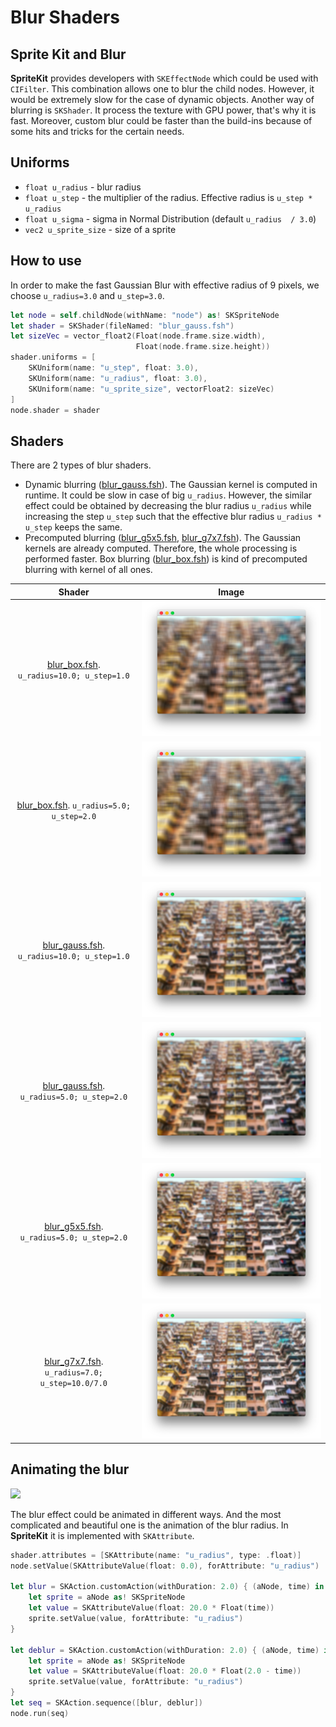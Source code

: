 # Blur Shaders

## Sprite Kit and Blur
**SpriteKit** provides developers with `SKEffectNode` which could be used with `CIFilter`. This combination allows one to blur the child nodes. However, it would be extremely slow for the case of dynamic objects. 
Another way of blurring is `SKShader`. It process the texture with GPU power, that's why it is fast. Moreover, custom blur could be faster than the build-ins because of some hits and tricks for the certain needs.

## Uniforms
 
- `float u_radius` - blur radius
- `float u_step` - the multiplier of the radius. Effective radius is `u_step * u_radius`
- `float u_sigma` - sigma in Normal Distribution (default `u_radius  / 3.0`)
- `vec2 u_sprite_size` - size of a sprite

## How to use
In order to make the fast Gaussian Blur with effective radius of 9 pixels, we choose `u_radius=3.0` and `u_step=3.0`.

```swift
let node = self.childNode(withName: "node") as! SKSpriteNode
let shader = SKShader(fileNamed: "blur_gauss.fsh")
let sizeVec = vector_float2(Float(node.frame.size.width),
                            Float(node.frame.size.height))
shader.uniforms = [
    SKUniform(name: "u_step", float: 3.0),
    SKUniform(name: "u_radius", float: 3.0),
    SKUniform(name: "u_sprite_size", vectorFloat2: sizeVec)
]
node.shader = shader
```

## Shaders

There are 2 types of blur shaders. 

- Dynamic blurring ([blur_gauss.fsh][blur_gauss]). The Gaussian kernel is computed in runtime. It could be slow in case of big `u_radius`. However, the similar effect could be obtained by decreasing the blur radius  `u_radius` while increasing the step `u_step` such that the effective blur radius `u_radius * u_step` keeps the same.
- Precomputed blurring ([blur_g5x5.fsh][blur_g5x5], [blur_g7x7.fsh][blur_g7x7]). The Gaussian kernels are already computed. Therefore, the whole processing is performed faster. Box blurring ([blur_box.fsh][blur_box]) is kind of precomputed blurring with kernel of all ones. 


| Shader | Image  |
|:------:|:------:|
|[blur_box.fsh][blur_box]. `u_radius=10.0; u_step=1.0`|![](src/box_10.png)|
|[blur_box.fsh][blur_box]. `u_radius=5.0; u_step=2.0`|![](src/box_5_st2.png)|
|[blur_gauss.fsh][blur_gauss]. `u_radius=10.0; u_step=1.0`|![](src/gauss_10.png)|
|[blur_gauss.fsh][blur_gauss]. `u_radius=5.0; u_step=2.0`|![](src/gauss_5_st2.png)|
|[blur_g5x5.fsh][blur_g5x5]. `u_radius=5.0; u_step=2.0`|![](src/g5x5_st2.png)|
|[blur_g7x7.fsh][blur_g7x7]. `u_radius=7.0; u_step=10.0/7.0`|![](src/g7x7_st1.4.png)|



## Animating the blur

![](src/blur_deblur.gif)

The blur effect could be animated in different ways. And the most complicated and beautiful one is the animation of the blur radius. In **SpriteKit** it is implemented with `SKAttribute`.

```swift
shader.attributes = [SKAttribute(name: "u_radius", type: .float)]
node.setValue(SKAttributeValue(float: 0.0), forAttribute: "u_radius")
        
let blur = SKAction.customAction(withDuration: 2.0) { (aNode, time) in
    let sprite = aNode as! SKSpriteNode 
    let value = SKAttributeValue(float: 20.0 * Float(time))
    sprite.setValue(value, forAttribute: "u_radius")
}
    
let deblur = SKAction.customAction(withDuration: 2.0) { (aNode, time) in
    let sprite = aNode as! SKSpriteNode
    let value = SKAttributeValue(float: 20.0 * Float(2.0 - time))
    sprite.setValue(value, forAttribute: "u_radius")
}
let seq = SKAction.sequence([blur, deblur])
node.run(seq)
```


[blur_box]: https://github.com/ISosnovik/shaders/blob/master/blur/code/blur_box.fsh
[blur_gauss]: https://github.com/ISosnovik/shaders/blob/master/blur/code/blur_gauss.fsh
[blur_g5x5]: https://github.com/ISosnovik/shaders/blob/master/blur/code/blur_g5x5.fsh
[blur_g7x7]: https://github.com/ISosnovik/shaders/blob/master/blur/code/blur_g7x7.fsh
